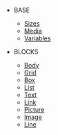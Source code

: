 * BASE

  * [Sizes](/base/sizes.md)
  * [Media](/base/media.md)
  * [Variables](/base/variables.md)
  <!-- * [Colors](/base/colors.md) -->
  <!-- * [Text](/base/text.md) -->

* BLOCKS

  * [Body](blocks/body.md)
  * [Grid](blocks/grid.md)
  * [Box](blocks/box.md)
  * [List](blocks/list.md)
  * [Text](blocks/text.md)
  * [Link](blocks/link.md)
  * [Picture](blocks/picture.md)
  * [Image](blocks/image.md)
  * [Line](blocks/line.md)
